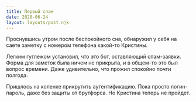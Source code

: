 ```yaml
---
title: Первый спам
date: 2020-06-24
layout: layouts/post.njk
---
```

Проснувшись утром после беспокойного сна, обнаружил у себя на саете заметку с номером телефона какой-то Кристины.

Легким гуглежом установил, что это бот, оставляющий спам-заявки. Форма для заметок была ничем не прикрыта, и в общем-то это был вопрос времени. Даже удивительно, что прожил спокойно почти полгода.

Пришлось на коленке прикрутить аутентификацию. Пока просто логин-пароль, даже без защиты от брутфорса. Но Кристина теперь не пройдет.
